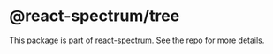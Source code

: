 # @react-spectrum/tree

This package is part of [react-spectrum](https://github.com/watheia/spectrum). See the repo for more details.
